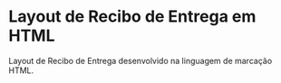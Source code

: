 # Layout de Recibo de Entrega em HTML
Layout de Recibo de Entrega desenvolvido na linguagem de marcação HTML.
